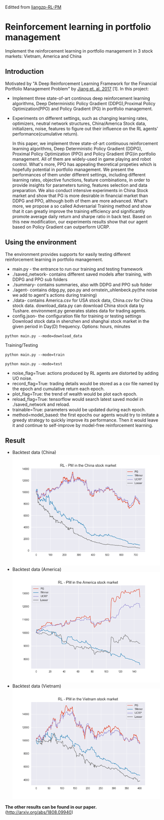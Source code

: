Editted from [liangzp-RL-PM](https://github.com/liangzp/Reinforcement-learning-in-portfolio-management-)
# Reinforcement learning in portfolio management
Implement the reinforcement learning in portfolio management in 3 stock markets: Vietnam, America and China


## Introduction

Motivated by "A Deep Reinforcement Learning Framework for the Financial Portfolio Management Problem" by [Jiang et. al. 2017](https://arxiv.org/abs/1706.10059) [1]. In this project:
+ Implement three state-of-art continous deep reinforcement learning algorithms, Deep Deterministic Policy Gradient (DDPG),Proximal Policy Optimization(PPO) and Policy Gradient (PG) in portfolio management. 

+ Experiments on different settings, such as changing learning rates, optimizers, neutral network structures, China/America Stock data, initializers, noise, features to figure out their influence on the RL agents' performance(cumulative return).

  In this paper, we implement three state-of-art continuous reinforcement learning algorithms, Deep Deterministic Policy Gradient (DDPG), Proximal Policy Optimization (PPO) and Policy Gradient (PG)in portfolio management. All of them are widely-used in game playing and robot control. What's more, PPO has appealing theoretical propeties which is hopefully potential in portfolio management. We present the performances of them under different settings, including different learning rates, objective functions, feature combinations, in order to provide insights for parameters tuning, features selection and data preparation. We also conduct intensive experiments in China Stock market and show that PG is more desirable in financial market than DDPG and PPO, although both of them are more advanced. What's more, we propose a so called Adversarial Training method and show that it can greatly improve the training efficiency and significantly promote average daily return and sharpe ratio in back test. Based on this new modification, our experiments results show that our agent based on Policy Gradient can outperform UCRP.
## Using the environment

The environment provides supports for easily testing different reinforcement learning in portfolio management.
+ main.py -  the entrance to run our training and testing framework
+ ./saved_network- contains different saved models after training, with DDPG and PPO sub folders
+ ./summary- contains summaries, also with DDPG and PPO sub folder
+ ./agent- contains ddpg.py, ppo.py and ornstein_uhlenbeck.py(the noise we add to agent's actions during training)
+ ./data- contains America.csv for USA stock data, China.csv for China stock data. download_data.py can download China stock data by Tushare. environment.py generates states data for trading agents.
+ config.json- the configuration file for training or testing settings
Download stock data in shenzhen and shanghai stock market in the given period in Day(D) frequency. Options: hours, minutes
```
python main.py --mode=download_data
```
Training/Testing
```
python main.py --mode=train
```

```
python main.py --mode=test
```
+ noise_flag=True: actions produced by RL agents are distorted by adding UO noise.
+ record_flag=True: trading details would be stored as a csv file named by the epoch and cumulative return each epoch.
+ plot_flag=True: the trend of wealth would be plot each epoch.
+ reload_flag=True: tensorflow would search latest saved model in ./saved_network and reload.
+ trainable=True: parameters would be updated during each epoch.
+ method=model_based: the first epochs our agents would try to imitate a greedy strategy to quickly improve its performance. Then it would leave it and continue to self-improve by model-free reinforcement learning.

## Result
+ Backtest data (China)
  ![USA](result_new/PG/5/backtest.png)
+ Backtest data (America)
  ![USA](result_new/PG/7/backtest.png)
+ Backtest data (Vietnam)
  ![USA](result_new/PG/6/backtest.png)


**The other results can be found in our paper.**
(http://arxiv.org/abs/1808.09940)



